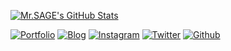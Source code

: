 [![Mr.SAGE's GitHub Stats](https://github-readme-stats.vercel.app/api?username=thehackingsage&show_icons=true&theme=merko)](https://github.com/thehackingsage)

[![Portfolio](https://img.shields.io/website?down_color=lightgrey&down_message=offline&logo=%40thehackingsage&up_color=green&up_message=portfolio&url=https%3A%2F%2Fthehackingsage.github.io)](https://thehackingsage.github.io)    [![Blog](https://img.shields.io/website?down_color=lightgrey&down_message=offline&logo=%40hacktronian&up_color=green&up_message=blog&url=https%3A%2F%2Fhacktronian.github.io)](https://hacktronian.github.io)   [![Instagram](https://img.shields.io/badge/-Instagram-C13584?style=plastic&labelColor=C13584&logo=instagram&logoColor=white&link=https://www.instagram.com/thehackingsage/)](https://www.instagram.com/thehackingsage/)   [![Twitter](https://img.shields.io/twitter/follow/thehackingsage?style=social)](https://twitter.com/thehackingsage)   [![Github](https://img.shields.io/github/followers/thehackingsage?style=social)](https://github.com/thehackingsage/)
